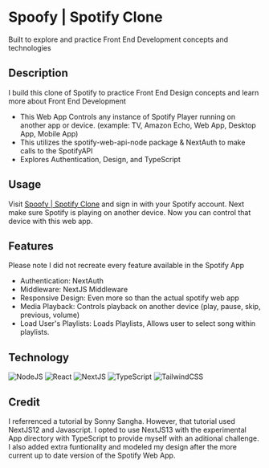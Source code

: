 # Spoofy | Spotify Clone
Built to explore and practice Front End Development concepts and technologies

## Description
I build this clone of Spotify to practice Front End Design concepts and learn more about Front End Development
- This Web App Controls any instance of Spotify Player running on another app or device. (example: TV, Amazon Echo, Web App, Desktop App, Mobile App)
- This utilizes the spotify-web-api-node package & NextAuth to make calls to the SpotifyAPI
- Explores Authentication, Design, and TypeScript

## Usage
Visit [Spoofy | Spotify Clone]() and sign in with your Spotify account. Next make sure Spotify is playing on another device. Now you can control that device with this web app.

## Features
Please note I did not recreate every feature available in the Spotify App
- Authentication: NextAuth
- Middleware: NextJS Middleware
- Responsive Design: Even more so than the actual spotify web app
- Media Playback: Controls playback on another device (play, pause, skip, previous, volume)
- Load User's Playlists: Loads Playlists, Allows user to select song within playlists.

## Technology
![NodeJS](https://img.shields.io/badge/node.js-6DA55F?style=for-the-badge&logo=node.js&logoColor=white)
![React](https://img.shields.io/badge/react-%2320232a.svg?style=for-the-badge&logo=react&logoColor=%2361DAFB)
![NextJS](https://img.shields.io/badge/NextJS-%23000000.svg?style=for-the-badge&logo=vercel&logoColor=white)
![TypeScript](https://img.shields.io/badge/typescript-%23007ACC.svg?style=for-the-badge&logo=typescript&logoColor=white)
![TailwindCSS](https://img.shields.io/badge/tailwindcss-%2338B2AC.svg?style=for-the-badge&logo=tailwind-css&logoColor=white)

## Credit
I referrenced a tutorial by Sonny Sangha. However, that tutorial used NextJS12 and Javascript. I opted to use NextJS13 with the experimental App directory with TypeScript to provide myself with an aditional challenge. I also added extra funtionality and modeled my design after the more current up to date version of the Spotify Web App.